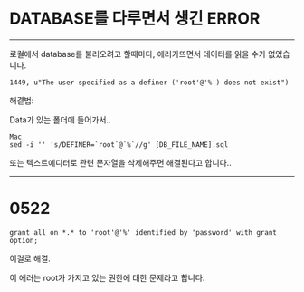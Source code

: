 <h1>
  DATABASE를 다루면서 생긴 ERROR
</h1>

<hr>

로컬에서 database를 불러오려고 할때마다, 에러가뜨면서 데이터를 읽을 수가 없었습니다.

```
1449, u"The user specified as a definer ('root'@'%') does not exist")
```

해결법:

Data가 있는 폴더에 들어가서..

```
Mac
sed -i '' 's/DEFINER=`root`@`%`//g' [DB_FILE_NAME].sql
```

또는 텍스트에디터로 관련 문자열을 삭제해주면 해결된다고 합니다..

<hr>

<h1>
  0522
</h1>

```
grant all on *.* to 'root'@'%' identified by 'password' with grant option;
```

이걸로 해결.

이 에러는 root가 가지고 있는 권한에 대한 문제라고 합니다.